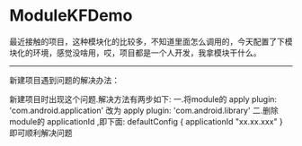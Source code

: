 # ModuleKFDemo
最近接触的项目，这种模块化的比较多，不知道里面怎么调用的，今天配置了下模块化的环境，感觉没啥用，哎，项目都是一个人开发，我拿模块干什么。

-----------------------------------------------------------------------------------------------------------------------------


新建项目遇到问题的解决办法：

新建项目时出现这个问题.解决方法有两步如下: 一.将module的 apply plugin: 'com.android.application' 改为 apply plugin: 'com.android.library' 二.删除module的 applicationId ,即下面: defaultConfig { applicationId "xx.xx.xxx" } 即可顺利解决问题
